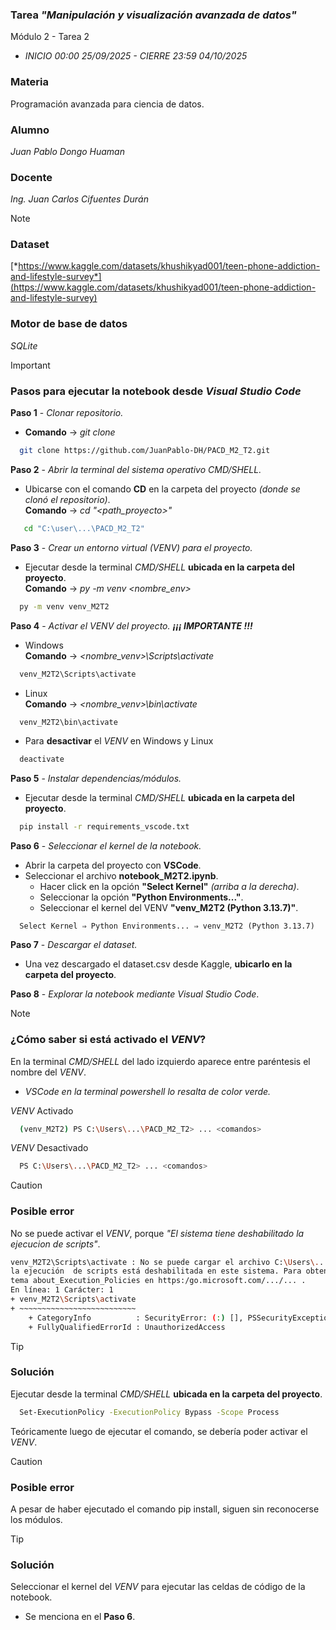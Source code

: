 ### Tarea *"Manipulación y visualización avanzada de datos"*
Módulo 2 - Tarea 2
- *INICIO 00:00 25/09/2025 - CIERRE 23:59 04/10/2025*

### Materia
Programación avanzada para ciencia de datos.

### Alumno  
*Juan Pablo Dongo Huaman*

### Docente  
*Ing. Juan Carlos Cifuentes Durán*

> [!NOTE]
> ### Dataset  
> [*https://www.kaggle.com/datasets/khushikyad001/teen-phone-addiction-and-lifestyle-survey*](https://www.kaggle.com/datasets/khushikyad001/teen-phone-addiction-and-lifestyle-survey)
> 
> ### Motor de base de datos  
> *SQLite*

> [!IMPORTANT]
> ### **Pasos para ejecutar la notebook desde *Visual Studio Code***  
> **Paso 1** - *Clonar repositorio.*  
> - **Comando** → *git clone <url-repositorio>*  
> ```bash
>   git clone https://github.com/JuanPablo-DH/PACD_M2_T2.git
> ```
> **Paso 2** - *Abrir la terminal del sistema operativo *CMD/SHELL*.*  
> - Ubicarse con el comando **CD** en la carpeta del proyecto *(donde se clonó el repositorio)*.  
> **Comando** → *cd "<path_proyecto>"*  
> ```bash
>    cd "C:\user\...\PACD_M2_T2"
> ```
> 
> **Paso 3** - *Crear un entorno virtual *(VENV)* para el proyecto.*  
> - Ejecutar desde la terminal *CMD/SHELL* **ubicada en la carpeta del proyecto**.   
> **Comando** → *py -m venv <nombre_env>*  
> ```bash
>   py -m venv venv_M2T2
> ```
> 
> **Paso 4** - *Activar el *VENV* del proyecto. **¡¡¡ IMPORTANTE !!!***  
> - Windows  
> **Comando** → *<nombre_venv>\Scripts\activate*  
> ```bash
>   venv_M2T2\Scripts\activate
> ```
> - Linux  
> **Comando** → *<nombre_venv>\bin\activate*  
> ```bash
>   venv_M2T2\bin\activate
> ```
> - Para **desactivar** el *VENV* en Windows y Linux  
> ```bash
>   deactivate
> ```
> 
> **Paso 5** - *Instalar dependencias/módulos.*  
> - Ejecutar desde la terminal *CMD/SHELL* **ubicada en la carpeta del proyecto**.  
> ```bash
>   pip install -r requirements_vscode.txt
> ```
>
> **Paso 6** - *Seleccionar el kernel de la notebook.*
> - Abrir la carpeta del proyecto con **VSCode**.
> - Seleccionar el archivo **notebook_M2T2.ipynb**.
>   - Hacer click en la opción **"Select Kernel"** *(arriba a la derecha)*.
>   - Seleccionar la opción **"Python Environments..."**.
>   - Seleccionar el kernel del VENV **"venv_M2T2 (Python 3.13.7)"**. 
> ```
>   Select Kernel ⇒ Python Environments... ⇒ venv_M2T2 (Python 3.13.7)
> ```
> **Paso 7** - *Descargar el dataset.*
> - Una vez descargado el dataset.csv desde Kaggle, **ubicarlo en la carpeta del proyecto**.
>
> **Paso 8** - *Explorar la notebook mediante Visual Studio Code*.

> [!NOTE]
> ### **¿Cómo saber si está activado el *VENV*?**  
> En la terminal *CMD/SHELL* del lado izquierdo aparece entre paréntesis el nombre del *VENV*.  
> - *VSCode en la terminal powershell lo resalta de color verde.*
> 
> *VENV* Activado
> ```bash
>   (venv_M2T2) PS C:\Users\...\PACD_M2_T2> ... <comandos>
> ```
> *VENV* Desactivado
> ```bash
>   PS C:\Users\...\PACD_M2_T2> ... <comandos>
> ```

> [!CAUTION]
> ### **Posible error**  
> No se puede activar el *VENV*, porque *"El sistema tiene deshabilitado la ejecucion de scripts"*.
> ```bash
> venv_M2T2\Scripts\activate : No se puede cargar el archivo C:\Users\...\PACD_M2_T2\venv_M2T2\Scripts\Activate.ps1 porque
> la ejecución  de scripts está deshabilitada en este sistema. Para obtener más información, consulta el
> tema about_Execution_Policies en https:/go.microsoft.com/.../... .
> En línea: 1 Carácter: 1
> + venv_M2T2\Scripts\activate
> + ~~~~~~~~~~~~~~~~~~~~~~~~~~
>     + CategoryInfo          : SecurityError: (:) [], PSSecurityException
>     + FullyQualifiedErrorId : UnauthorizedAccess
> ```

> [!TIP]
> ### **Solución**  
> Ejecutar desde la terminal *CMD/SHELL* **ubicada en la carpeta del proyecto**.
> ```bash
>   Set-ExecutionPolicy -ExecutionPolicy Bypass -Scope Process
> ```
> Teóricamente luego de ejecutar el comando, se debería poder activar el *VENV*.

> [!CAUTION]
> ### **Posible error**  
> A pesar de haber ejecutado el comando pip install, siguen sin reconocerse los módulos.

> [!TIP]
> ### **Solución**  
> Seleccionar el kernel del *VENV* para ejecutar las celdas de código de la notebook.
> - Se menciona en el **Paso 6**.
